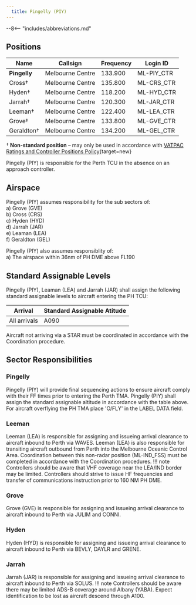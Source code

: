 ```yaml
---
  title: Pingelly (PIY)
---
```


--8<-- "includes/abbreviations.md"
## Positions

| Name | Callsign | Frequency | Login ID |
| ---- | -------- | --------- | -------- |
| **Pingelly** | Melbourne Centre | 133.900 | ML-PIY_CTR |
| Cross† | Melbourne Centre | 135.800 | ML-CRS_CTR |
| Hyden† | Melbourne Centre | 118.200 | ML-HYD_CTR |
| Jarrah† | Melbourne Centre | 120.300 | ML-JAR_CTR |
| Leeman† | Melbourne Centre | 122.400 | ML-LEA_CTR |
| Grove† | Melbourne Centre | 133.800 | ML-GVE_CTR |
| Geraldton† | Melbourne Centre | 134.200 | ML-GEL_CTR |

† **Non-standard position** – may only be used in accordance with [VATPAC Ratings and Controller Positions Policy](https://cdn.vatpac.org/documents/policy/Controller+Positions+and+Ratings+Policy+v5.2.pdf){target=new}

Pingelly (PIY) is responsible for the Perth TCU in the absence on an approach controller.

## Airspace

Pingelly (PIY) assumes responsibility for the sub sectors of:  
a) Grove (GVE)  
b) Cross (CRS)  
c) Hyden (HYD)  
d) Jarrah (JAR)  
e) Leaman (LEA)  
f) Geraldton (GEL)  

Pingelly (PIY) also assumes responsiblity of:  
a) The airspace within 36nm of PH DME above FL190  

## Standard Assignable Levels

Pingelly (PIY), Leaman (LEA) and Jarrah (JAR) shall assign the following standard assignable levels to aircraft entering the PH TCU:  

| Arrival | Standard Assignable Atitude |
| ------ | -------------------------- |
| All arrivals | A090 |  

Aircraft not arriving via a STAR must be coordinated in accordance with the Coordination procedure.

## Sector Responsibilities
### Pingelly
Pingelly (PIY) will provide final sequencing actions to ensure aircraft comply with their FF times prior to entering the Perth TMA. Pingelly (PIY) shall assign the standard assignable altitude in accordance with the table above. 
For aircraft overflying the PH TMA place 'O/FLY' in the LABEL DATA field.

### Leeman
Leeman (LEA) is responsible for assigning and issueing arrival clearance to aircraft inbound to Perth via WAVES. Leeman (LEA) is also responsible for transiting aircraft outbound from Perth into the Melbourne Oceanic Control Area. Coordination between this non-radar position (ML-IND_FSS) must be completed in accordance with the Coordination procedures.
!!! note
    Controllers should be aware that VHF coverage near the LEA/IND border may be limited. Controllers should strive to issue HF frequencies and transfer of communications instruction prior to 160 NM PH DME.
### Grove
Grove (GVE) is responsible for assigning and issueing arrival clearance to aircraft inbound to Perth via JULIM and CONNI. 

### Hyden
Hyden (HYD) is responsible for assigning and issueing arrival clearance to aircraft inbound to Perth via BEVLY, DAYLR and GRENE.

### Jarrah
Jarrah (JAR) is responsible for assigning and issueing arrival clearance to aircraft inbound to Perth via SOLUS.
!!! note
    Controllers should be aware there may be limited ADS-B coverage around Albany (YABA). Expect identification to be lost as aircraft descend through A100.
